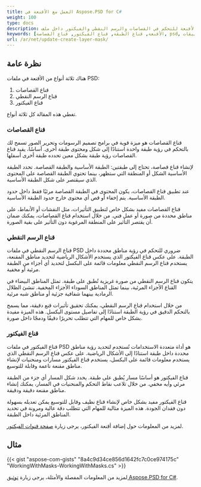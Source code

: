 ```yaml
---
title: العمل مع الأقنعة في Aspose.PSD for С#
weight: 100
type: docs
description: أمثلة على كيفية العمل مع الأقنعة للتحكم في القصاصات والرسم النقطي والفيكتور داخل ملف PSD.
keywords: [الأقنعة, قناع الطبقة, قناع الفيكتور, قناع القصاصة, psd, واجهة برمجة التطبيقات PSD, C#, سي شارب, مثال الكود]
url: /ar/net/update-create-layer-mask/
---
```


## نظرة عامة

هناك ثلاثة أنواع من الأقنعة في ملفات PSD:
1. قناع القصاصات
2. قناع الرسم النقطي
3. قناع الفيكتور

تغطي هذه المقالة كل ثلاثة أنواع.

### قناع القصاصات

قناع القصاصات هو ميزة قوية في برامج تصميم الرسومات وتحرير الصور تسمح لك بالتحكم في رؤية طبقة واحدة استنادًا إلى شكل ومحتوى طبقة أخرى. أساسًا، يقيد قناع القصاصات رؤية طبقة بشكل معين تحدده طبقة أخرى أسفلها.

لإنشاء قناع قصاصة، تحتاج إلى طبقتين: الطبقة الأساسية والطبقة القصاصة. تحدد الطبقة الأساسية الشكل أو المنطقة التي ستظهر، بينما تحتوي الطبقة القصاصة على المحتوى الذي سيقتصر على شكل الطبقة الأساسية.

عند تطبيق قناع القصاصات، يكون المحتوى في الطبقة القصاصة مرئيًا فقط داخل حدود الطبقة الأساسية. يتم إخفاء أو قص أي محتوى خارج حدود الطبقة الأساسية.

قناع القصاصات مفيد بشكل خاص لتطبيق التأثيرات، مثل النقشات أو الأنماط، على مناطق محددة من صورة أو عمل فني. من خلال استخدام قناع القصاصات، يمكنك ضمان أن يقتصر التأثير على المنطقة المرغوبة دون التأثير على بقية الصورة.

### قناع الرسم النقطي

قناع الرسم النقطي في ملفات PSD ضروري للتحكم في رؤية مناطق محددة داخل الطبقة. على عكس قناع الفيكتور الذي يستخدم الأشكال الرياضية لتحديد مناطق المقنعة، يستخدم قناع الرسم النقطي معلومات قائمة على البكسل لتحديد أي أجزاء من الطبقة مرئية أو مخفية.

يتكون قناع الرسم النقطي من صورة غريزية تُطبق على طبقة. تمثل المناطق البيضاء في القناع الأجزاء المرئية، بينما تمثل المناطق السوداء الأجزاء المخفية. تنشئ الظلال الرمادية بينهما شفافية جزئية أو مناطق شبه مرئية.

من خلال استخدام قناع الرسم النقطي، يمكنك تحقيق تأثيرات قنع دقيقة، مما يسمح بالتحكم الدقيق في رؤية الطبقة استنادًا إلى تفاصيل مستوى البكسل. هذه الميزة مفيدة بشكل خاص للمهام التي تتطلب تحريرًا دقيقًا ودمجًا داخل صورة.

### قناع الفيكتور

قناع الفيكتور في ملفات PSD هو أداة متعددة الاستخدامات تُستخدم لتحديد رؤية مناطق محددة داخل طبقة استنادًا إلى الأشكال الرياضية. على عكس قناع الرسم النقطي الذي يستخدم معلومات قائمة على البكسل، يستخدم قناع الفيكتور مسارات ومنحنيات لإنشاء مناطق مقنعة ناعمة وقابلة للتوسيع.

قناع الفيكتور هو أساسًا مسار يُطبق على طبقة. يحدد شكل المسار أي جزء من الطبقة مرئي وأيه مخفي. من خلال تلاعب نقاط التحكم والمنحنيات في المسار، يمكنك إنشاء مناطق مقنعة دقيقة ودقيقة.

قناع الفيكتور مفيد بشكل خاص لإنشاء قناع نظيف وقابل للتوسيع يمكن تعديله بسهولة دون فقدان الجودة. هذه الميزة مثالية للمهام التي تتطلب دقة عالية ومرونة في تحديد المناطق المرئية داخل الطبقة.

لمزيد من المعلومات حول إضافة أقنعة الفيكتور، يرجى زيارة [صفحة قنوات الفيكتور](psd/ar/net/layer-vector-mask/).

## مثال
{{< gist "aspose-com-gists" "8a4c9d34ce856d1642fc7c0ce974175c" "WorkingWithMasks-WorkingWithMasks.cs" >}}

لمزيد من المعلومات المفصلة والأمثلة، يرجى زيارة [توثيق Aspose.PSD for C#](https://docs.aspose.com/psd/net/).
